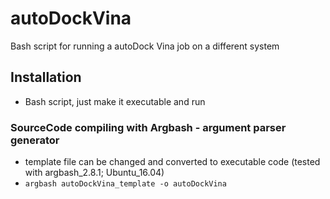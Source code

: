 # autoDockVina
Bash script for running a autoDock Vina job on a different system

## Installation
- Bash script, just make it executable and run

### SourceCode compiling with Argbash - argument parser generator
- template file can be changed and converted to executable code (tested with argbash_2.8.1; Ubuntu_16.04)
- `argbash autoDockVina_template -o autoDockVina` 
